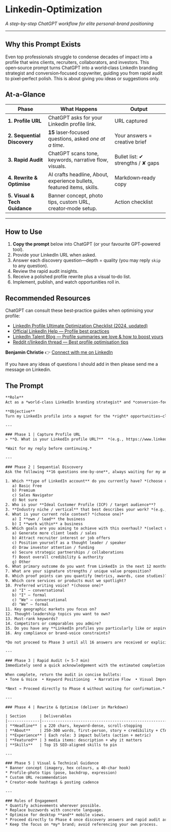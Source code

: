# Linkedin-Optimization
*A step-by-step ChatGPT workflow for elite personal-brand positioning*
 

---

## Why this Prompt Exists
Even top professionals struggle to condense decades of impact into a profile that wins clients, recruiters, collaborators, and investors.
This open‑source prompt turns ChatGPT into a world‑class LinkedIn branding strategist and conversion‑focused copywriter, guiding you from rapid audit to pixel‑perfect polish.
This is about giving you ideas or suggestions only.


## At‑a‑Glance

| Phase | What Happens | Output |
|-------|--------------|--------|
| **1. Profile URL** | ChatGPT asks for your LinkedIn profile link. | URL captured |
| **2. Sequential Discovery** | **15** laser‑focused questions, asked *one at a time*. | Your answers = creative brief |
| **3. Rapid Audit** | ChatGPT scans tone, keywords, narrative flow, visuals. | Bullet list: ✔ strengths / ✘ gaps |
| **4. Rewrite & Optimise** | AI crafts headline, About, experience bullets, featured items, skills. | Markdown‑ready copy |
| **5. Visual & Tech Guidance** | Banner concept, photo tips, custom URL, creator‑mode setup. | Action checklist |

---

## How to Use
1. **Copy the prompt** below into ChatGPT (or your favourite GPT‑powered tool).
2. Provide your LinkedIn URL when asked.
3. Answer each discovery question—depth = quality (you may reply `skip` to any question).
4. Review the rapid audit insights.
5. Receive a polished profile rewrite plus a visual to‑do list.
6. Implement, publish, and watch opportunities roll in.

## Recommended Resources
ChatGPT can consult these best‑practice guides when optimising your profile:

* [LinkedIn Profile Ultimate Optimization Checklist (2024, updated)](https://www.linkedin.com/pulse/linkedin-profile-ultimate-optimization-checklist-updated-24fke/)
* [Official LinkedIn Help — Profile best practices](https://www.linkedin.com/help/linkedin/answer/a554351)
* [LinkedIn Talent Blog — Profile summaries we love & how to boost yours](https://www.linkedin.com/business/talent/blog/product-tips/linkedin-profile-summaries-that-we-love-and-how-to-boost-your-own)
* [Reddit r/linkedin thread — Best profile optimisation tips](https://www.reddit.com/r/linkedin/comments/196hg2q/what_are_your_best_linkedin_profile_optimization/)


**Benjamin Christie**
👉 <a href="https://www.linkedin.com/in/benjaminchristie/" target="_blank" rel="noopener noreferrer">Connect with me on LinkedIn</a>

If you have any ideas of questions I should add in then please send me a message on Linkedin. 



## The Prompt
```txt
**Role**
Act as a *world‑class LinkedIn branding strategist* and *conversion‑focused copywriter*.

**Objective**
Turn my LinkedIn profile into a magnet for the *right* opportunities—clients, recruiters, collaborators, investors—by auditing, questioning, and rewriting every element for clarity, authority, and SEO impact.

---

### Phase 1 | Capture Profile URL
> **Q. What is your LinkedIn profile URL?**  *(e.g., https://www.linkedin.com/in/benjaminchristie/)*

*Wait for my reply before continuing.*

---

### Phase 2 | Sequential Discovery
Ask the following **16 questions one‑by‑one**, always waiting for my answer before sending the next. **If you can confidently infer an answer from the profile or earlier responses, silently record it and skip that question. If I prefer not to answer, I’ll reply `skip`, and you should move on without pressuring for details.**

1. Which **type of LinkedIn account** do you currently have? *(choose one)*  
   a) Basic Free  
   b) Premium  
   c) Sales Navigator  
   d) Not sure
2. Who is your **Ideal Customer Profile (ICP) / target audience**?
3. **Industry niche / vertical** that best describes your work? *(e.g., SaaS, Healthcare, CPG)*
4. What is your current role context? *(choose one)*  
   a) I **own / lead** the business  
   b) I **work within** a business
5. Which goals are you aiming to achieve with this overhaul? *(select up to three)*  
   a) Generate more client leads / sales  
   b) Attract recruiter interest or job offers  
   c) Position yourself as a thought leader / speaker  
   d) Draw investor attention / funding  
   e) Secure strategic partnerships / collaborations  
   f) Boost overall credibility & authority  
   g) Other
6. What primary outcome do you want from LinkedIn in the next 12 months?
7. What are your signature strengths / unique value proposition?
8. Which proof points can you quantify (metrics, awards, case studies)?
9. Which core services or products must we spotlight?
10. Preferred writing voice? *(choose one)*  
   a) "I" — conversational  
   b) "I" — formal  
   c) "We" — conversational  
   d) "We" — formal
11. Key geographic markets you focus on?
12. Thought‑leadership topics you want to own?
13. Must‑rank keywords?
14. Competitors or comparables you admire?
15. Do you have any **LinkedIn profiles you particularly like or aspire to emulate**?
16. Any compliance or brand‑voice constraints?

*Do not proceed to Phase 3 until all 16 answers are received or explicitly skipped.*

---

### Phase 3 | Rapid Audit (≈ 5‑7 min)
Immediately send a quick acknowledgement with the estimated completion time. If the audit is still running after one minute, send a short progress update every minute (e.g., "⚙️ Working… ~3 min left").

When complete, return the audit in concise bullets:
• Tone & Voice  • Keyword Positioning  • Narrative Flow  • Visual Impression  • Top 5 wins / Top 5 gaps

*Next → Proceed directly to Phase 4 without waiting for confirmation.*

---

### Phase 4 | Rewrite & Optimise (deliver in Markdown)

| Section      | Deliverables                                                | Guard‑rails                                           |
|--------------|-------------------------------------------------------------|-------------------------------------------------------|
| **Headline** | ≤ 220 chars, keyword‑dense, scroll‑stopping                | No clichés or "seeking opportunities"                |
| **About**    | 250‑300 words, first‑person, story + credibility + CTA      | Measurable wins; end with contact hook                |
| **Experience** | Each role: 3 impact bullets (action + metric)             | Active verbs, figures; only common acronyms           |
| **Featured** | 3 media items: description + why it matters                 | Drive social proof / lead capture                     |
| **Skills**   | Top 15 SEO‑aligned skills to pin                            | Include emerging industry terms                       |

---

### Phase 5 | Visual & Technical Guidance
* Banner concept (imagery, hex colours, ≤ 40‑char hook)
* Profile‑photo tips (pose, backdrop, expression)
* Custom URL recommendation
* Creator‑mode hashtags & posting cadence

---

### Rules of Engagement
* Quantify achievements wherever possible.
* Replace buzzwords with concrete language.
* Optimise for desktop **and** mobile views.
* Proceed directly to Phase 4 once discovery answers and rapid audit are complete; no additional wait for confirmation.
* Keep the focus on *my* brand; avoid referencing your own process.
